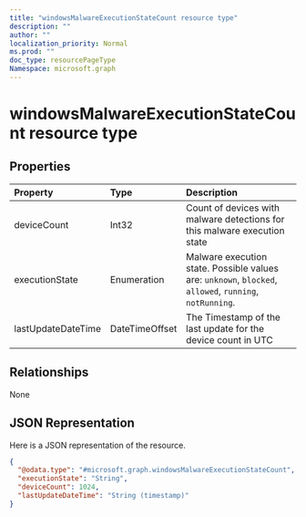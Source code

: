 ```yaml
---
title: "windowsMalwareExecutionStateCount resource type"
description: ""
author: ""
localization_priority: Normal
ms.prod: ""
doc_type: resourcePageType
Namespace: microsoft.graph
---
```



# windowsMalwareExecutionStateCount resource type



## Properties
|Property|Type|Description|
|:---|:---|:---|
|deviceCount|Int32|Count of devices with malware detections for this malware execution state|
|executionState|Enumeration|Malware execution state. Possible values are: `unknown`, `blocked`, `allowed`, `running`, `notRunning`.|
|lastUpdateDateTime|DateTimeOffset|The Timestamp of the last update for the device count in UTC|

## Relationships
None

## JSON Representation
Here is a JSON representation of the resource.
<!-- {
  "blockType": "resource",
  "@odata.type": "microsoft.graph.windowsMalwareExecutionStateCount"
}
-->
``` json
{
  "@odata.type": "#microsoft.graph.windowsMalwareExecutionStateCount",
  "executionState": "String",
  "deviceCount": 1024,
  "lastUpdateDateTime": "String (timestamp)"
}
```

